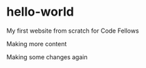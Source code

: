 # hello-world
My first website from scratch for Code Fellows

Making more content

Making some changes again 